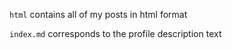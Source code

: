 `html` contains all of my posts in html format

`index.md` corresponds to the profile description text
